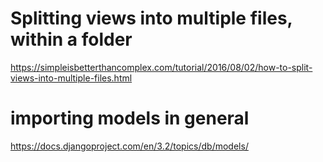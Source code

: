# Splitting views into multiple files, within a folder

https://simpleisbetterthancomplex.com/tutorial/2016/08/02/how-to-split-views-into-multiple-files.html

# importing models in general

https://docs.djangoproject.com/en/3.2/topics/db/models/


